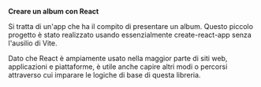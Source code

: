 **Creare un album con React**

Si tratta di un'app che ha il compito di presentare un album. Questo piccolo progetto è stato realizzato usando essenzialmente create-react-app senza l'ausilio di Vite. 

Dato che React è ampiamente usato nella maggior parte di siti web, applicazioni e piattaforme, è utile anche capire altri modi o percorsi attraverso cui imparare le logiche di base di questa libreria.
